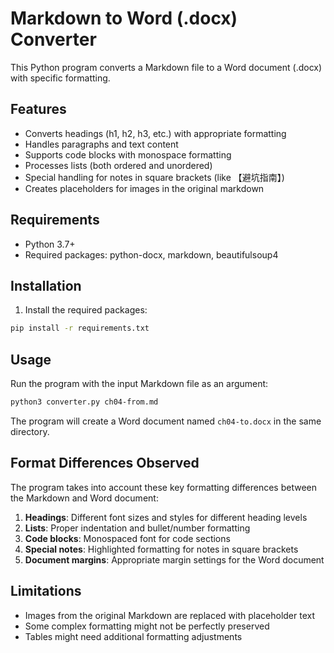 # Markdown to Word (.docx) Converter

This Python program converts a Markdown file to a Word document (.docx) with specific formatting.

## Features

- Converts headings (h1, h2, h3, etc.) with appropriate formatting
- Handles paragraphs and text content
- Supports code blocks with monospace formatting
- Processes lists (both ordered and unordered)
- Special handling for notes in square brackets (like 【避坑指南】)
- Creates placeholders for images in the original markdown

## Requirements

- Python 3.7+
- Required packages: python-docx, markdown, beautifulsoup4

## Installation

1. Install the required packages:

```bash
pip install -r requirements.txt
```

## Usage

Run the program with the input Markdown file as an argument:

```bash
python3 converter.py ch04-from.md
```

The program will create a Word document named `ch04-to.docx` in the same directory.

## Format Differences Observed

The program takes into account these key formatting differences between the Markdown and Word document:

1. **Headings**: Different font sizes and styles for different heading levels
2. **Lists**: Proper indentation and bullet/number formatting
3. **Code blocks**: Monospaced font for code sections
4. **Special notes**: Highlighted formatting for notes in square brackets
5. **Document margins**: Appropriate margin settings for the Word document

## Limitations

- Images from the original Markdown are replaced with placeholder text
- Some complex formatting might not be perfectly preserved
- Tables might need additional formatting adjustments